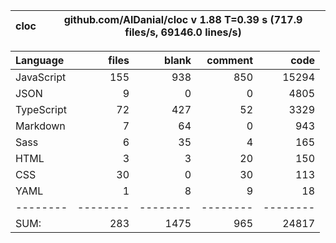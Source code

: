 | cloc | github.com/AlDanial/cloc v 1.88 T=0.39 s (717.9 files/s, 69146.0 lines/s) |
| ---- | ------------------------------------------------------------------------- |

| Language   |    files |    blank |  comment |     code |
| :--------- | -------: | -------: | -------: | -------: |
| JavaScript |      155 |      938 |      850 |    15294 |
| JSON       |        9 |        0 |        0 |     4805 |
| TypeScript |       72 |      427 |       52 |     3329 |
| Markdown   |        7 |       64 |        0 |      943 |
| Sass       |        6 |       35 |        4 |      165 |
| HTML       |        3 |        3 |       20 |      150 |
| CSS        |       30 |        0 |       30 |      113 |
| YAML       |        1 |        8 |        9 |       18 |
| --------   | -------- | -------- | -------- | -------- |
| SUM:       |      283 |     1475 |      965 |    24817 |
